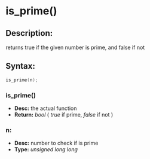 # is_prime()

## Description:
returns true if the given number is prime, and false if not

## Syntax:
```c
is_prime(n);
```
### is_prime()
- **Desc:** the actual function
- **Return:** *bool* ( *true* if prime, *false* if not )

### n: 
- **Desc:** number to check if is prime
- **Type:** *unsigned long long*


